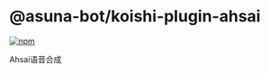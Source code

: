 # @asuna-bot/koishi-plugin-ahsai

[![npm](https://img.shields.io/npm/v/@asuna-bot/koishi-plugin-ahsai?style=flat-square)](https://www.npmjs.com/package/@asuna-bot/koishi-plugin-ahsai)

Ahsai语音合成
